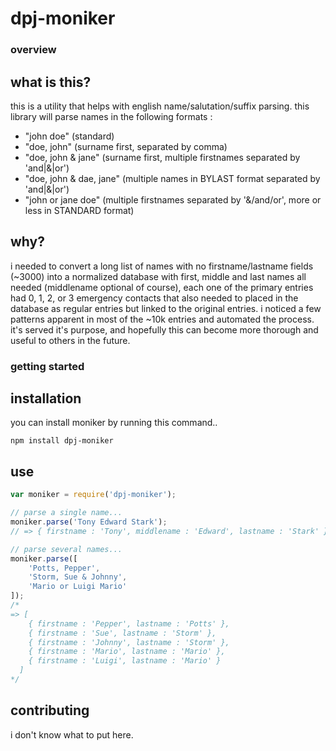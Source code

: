 dpj-moniker
=======
### overview
what is this?
--------------------------------------
this is a utility that helps with english name/salutation/suffix parsing. this library will parse names in the following formats :
- "john doe" (standard) 
- "doe, john" (surname first, separated by comma) 
- "doe, john & jane" (surname first, multiple firstnames separated by 'and|&|or') 
- "doe, john & dae, jane" (multiple names in BYLAST format separated by 'and|&|or')
- "john or jane doe" (multiple firstnames separated by '&/and/or', more or less in STANDARD format) 

why?
--------------------------------------
i needed to convert a long list of names with no firstname/lastname fields (~3000) into a normalized database with first, middle and last names all needed (middlename optional of course), each one of the primary entries had 0, 1, 2, or 3 emergency contacts that also needed to placed in the database as regular entries but linked to the original entries. i noticed a few patterns apparent in most of the ~10k entries and automated the process. it's served it's purpose, and hopefully this can become more thorough and useful to others in the future. 

### getting started
installation
--------------------------------------
you can install moniker by running this command..
```shell
npm install dpj-moniker
```

use
--------------------------------------
```js
var moniker = require('dpj-moniker');

// parse a single name...
moniker.parse('Tony Edward Stark'); 
// => { firstname : 'Tony', middlename : 'Edward', lastname : 'Stark' }

// parse several names...
moniker.parse([
    'Potts, Pepper',
    'Storm, Sue & Johnny',
    'Mario or Luigi Mario'
]);
/*
=> [
    { firstname : 'Pepper', lastname : 'Potts' },
    { firstname : 'Sue', lastname : 'Storm' },
    { firstname : 'Johnny', lastname : 'Storm' },
    { firstname : 'Mario', lastname : 'Mario' },
    { firstname : 'Luigi', lastname : 'Mario' }
  ]
*/
```
## contributing
i don't know what to put here.

